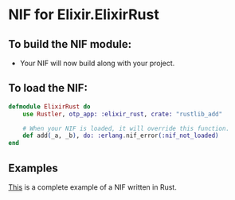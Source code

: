 # NIF for Elixir.ElixirRust

## To build the NIF module:

- Your NIF will now build along with your project.

## To load the NIF:

```elixir
defmodule ElixirRust do
    use Rustler, otp_app: :elixir_rust, crate: "rustlib_add"

    # When your NIF is loaded, it will override this function.
    def add(_a, _b), do: :erlang.nif_error(:nif_not_loaded)
end
```

## Examples

[This](https://github.com/hansihe/NifIo) is a complete example of a NIF written in Rust.
